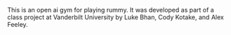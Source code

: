 This is an open ai gym for playing rummy.
It was developed as part of a class project at Vanderbilt University by Luke Bhan, Cody Kotake, and Alex Feeley.

